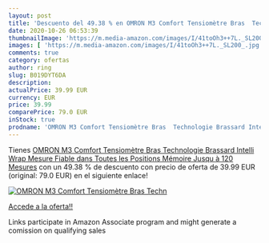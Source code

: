 ```yaml
---
layout: post
title: 'Descuento del 49.38 % en OMRON M3 Comfort Tensiomètre Bras  Techn'
date: 2020-10-26 06:53:39
thumbnailImage: 'https://m.media-amazon.com/images/I/41toOh3++7L._SL200_.jpg'
images: [ 'https://m.media-amazon.com/images/I/41toOh3++7L._SL200_.jpg' ]
comments: true
category: ofertas
author: ring
slug: B019DYT6DA
description:
actualPrice: 39.99 EUR
currency: EUR
price: 39.99
comparePrice: 79.0 EUR
inStock: true
prodname: 'OMRON M3 Comfort Tensiomètre Bras  Technologie Brassard Intelli Wrap  Mesure Fiable dans Toutes les Positions  Mémoire Jusqu à 120 Mesures'
---
```


Tienes [OMRON M3 Comfort Tensiomètre Bras  Technologie Brassard Intelli Wrap  Mesure Fiable dans Toutes les Positions  Mémoire Jusqu à 120 Mesures](https://www.amazon.fr/dp/B019DYT6DA/?tag=tolees0d-21) con un 49.38 % de descuento con precio de oferta de 39.99 EUR (original: 79.0 EUR) en el siguiente enlace!

[![OMRON M3 Comfort Tensiomètre Bras  Techn](https://m.media-amazon.com/images/I/41toOh3++7L._SL200_.jpg)](https://www.amazon.fr/dp/B019DYT6DA/?tag=tolees0d-21)

[Accede a la oferta!!](https://www.amazon.fr/dp/B019DYT6DA/?tag=tolees0d-21)

Links participate in Amazon Associate program and might generate a comission on qualifying sales


